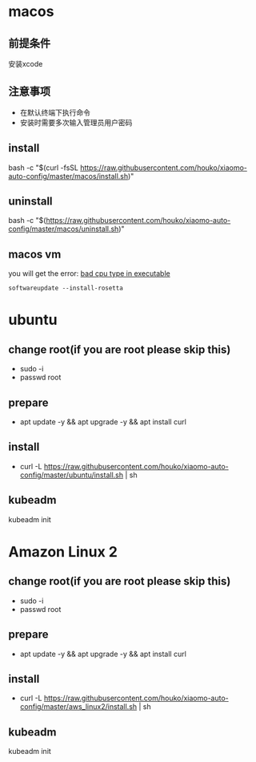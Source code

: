 # macos

## 前提条件

安装xcode

## 注意事项

- 在默认终端下执行命令
- 安装时需要多次输入管理员用户密码

## install

bash -c "$(curl -fsSL https://raw.githubusercontent.com/houko/xiaomo-auto-config/master/macos/install.sh)"

## uninstall

bash -c "$(https://raw.githubusercontent.com/houko/xiaomo-auto-config/master/macos/uninstall.sh)"

## macos vm

you will get the
error: [bad cpu type in executable](https://apple.stackexchange.com/questions/408375/zsh-bad-cpu-type-in-executable)

`softwareupdate --install-rosetta`

# ubuntu

## change root(if you are root please skip this)

- sudo -i
- passwd root

## prepare

- apt update -y && apt upgrade -y && apt install curl

## install

- curl -L https://raw.githubusercontent.com/houko/xiaomo-auto-config/master/ubuntu/install.sh | sh

## kubeadm

kubeadm init


# Amazon Linux 2

## change root(if you are root please skip this)

- sudo -i
- passwd root

## prepare

- apt update -y && apt upgrade -y && apt install curl

## install

- curl -L https://raw.githubusercontent.com/houko/xiaomo-auto-config/master/aws_linux2/install.sh | sh

## kubeadm

kubeadm init